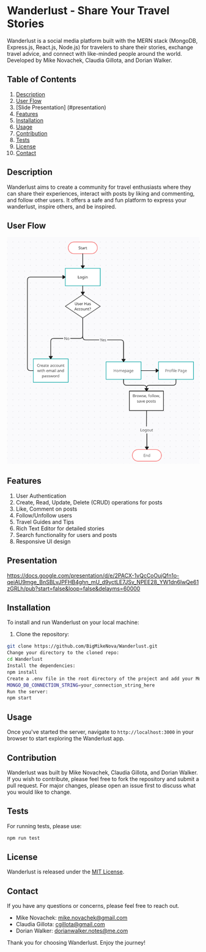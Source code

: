 # Wanderlust - Share Your Travel Stories

Wanderlust is a social media platform built with the MERN stack (MongoDB, Express.js, React.js, Node.js) for travelers to share their stories, exchange travel advice, and connect with like-minded people around the world. Developed by Mike Novachek, Claudia Gillota, and Dorian Walker.

## Table of Contents

1. [Description](#description)
2. [User Flow](#user-flow)
3. [Slide Presentation] (#presentation)
4. [Features](#features)
5. [Installation](#installation)
6. [Usage](#usage)
7. [Contribution](#contribution)
8. [Tests](#tests)
9. [License](#license)
10. [Contact](#contact)


## Description

Wanderlust aims to create a community for travel enthusiasts where they can share their experiences, interact with posts by liking and commenting, and follow other users. It offers a safe and fun platform to express your wanderlust, inspire others, and be inspired.

## User Flow

![Alt text](image.png)

## Features

1. User Authentication
2. Create, Read, Update, Delete (CRUD) operations for posts
3. Like, Comment on posts
4. Follow/Unfollow users
5. Travel Guides and Tips
6. Rich Text Editor for detailed stories
7. Search functionality for users and posts
8. Responsive UI design

## Presentation

https://docs.google.com/presentation/d/e/2PACX-1vQcCoOujQfn1o-qeiAU9mge_BnSBLvJPFHB4ghn_mU_d9yctLE7JSv_NPEE28_YW1dn6lwQe61zGRLh/pub?start=false&loop=false&delayms=60000


## Installation

To install and run Wanderlust on your local machine:

1. Clone the repository:

```bash
git clone https://github.com/BigMikeNova/Wanderlust.git
Change your directory to the cloned repo:
cd Wanderlust
Install the dependencies:
npm install
Create a .env file in the root directory of the project and add your MongoDB connection string
MONGO_DB_CONNECTION_STRING=your_connection_string_here
Run the server:
npm start
```

## Usage

Once you've started the server, navigate to `http://localhost:3000` in your browser to start exploring the Wanderlust app.

## Contribution

Wanderlust was built by Mike Novachek, Claudia Gillota, and Dorian Walker. If you wish to contribute, please feel free to fork the repository and submit a pull request. For major changes, please open an issue first to discuss what you would like to change.

## Tests

For running tests, please use:

```bash
npm run test
```
## License

Wanderlust is released under the [MIT License](LICENSE).

## Contact

If you have any questions or concerns, please feel free to reach out.

- Mike Novachek: mike.novachek@gmail.com
- Claudia Gillota: cgillota@gmail.com
- Dorian Walker: dorianwalker.notes@me.com

Thank you for choosing Wanderlust. Enjoy the journey!
